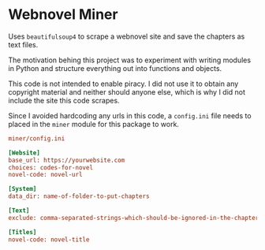 # Webnovel Miner

Uses `beautifulsoup4` to scrape a webnovel site and save the chapters as text files.

The motivation behing this project was to experiment with writing modules in Python and structure everything out into functions and objects.

This code is not intended to enable piracy. I did not use it to obtain any copyright material and neither should anyone else, which is why I did not include the site this code scrapes.

Since I avoided hardcoding any urls in this code, a `config.ini` file needs to placed in the `miner` module for this package to work.
```ini
miner/config.ini

[Website]
base_url: https://yourwebsite.com
choices: codes-for-novel
novel-code: novel-url

[System]
data_dir: name-of-folder-to-put-chapters

[Text]
exclude: comma-separated-strings-which-should-be-ignored-in-the-chapter-text

[Titles]
novel-code: novel-title
```